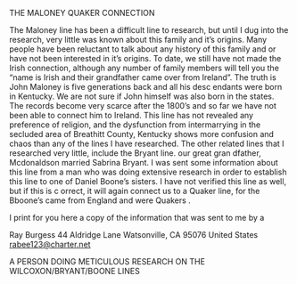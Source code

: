 THE MALONEY QUAKER CONNECTION

The Maloney line has been a difficult line to research, but until I dug into the research, very little was known about this family and it’s origins. Many people have been reluctant to talk about any history of this family and or have not been interested in it’s origins.
To date, we still have not made the Irish connection, although any number of family members will tell you the “name is Irish and their grandfather came over from Ireland”. The truth is John Maloney is five generations back and all his desc endants were born in Kentucky.		We are not sure if John himself was also born in the states. The records become very scarce after the 1800’s and so far we have not been able to connect him to Ireland. This line has not revealed any preference of religion, and the dysfunction from intermarrying in the secluded area of Breathitt County, Kentucky shows more confusion and chaos than any of the lines I have researched. The other related lines that I researched very little, include the Bryant line. our great gran dfather, Mcdonaldson married Sabrina Bryant.	I was sent some information about this line from a man who was doing extensive research in order to establish this line to one of Daniel Boone’s sisters.	I have not verified this line as well, but if this is c orrect, it will again connect us to a Quaker line, for the Bboone’s came from England and were Quakers .

I print for you here a copy of the information that was sent to me by a

Ray Burgess
44 Aldridge Lane
Watsonville, CA 95076 United States
rabee123@charter.net

A PERSON DOING METICULOUS RESEARCH ON THE WILCOXON/BRYANT/BOONE LINES